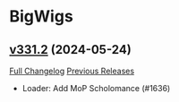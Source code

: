 # BigWigs

## [v331.2](https://github.com/BigWigsMods/BigWigs/tree/v331.2) (2024-05-24)
[Full Changelog](https://github.com/BigWigsMods/BigWigs/compare/v331.1...v331.2) [Previous Releases](https://github.com/BigWigsMods/BigWigs/releases)

- Loader: Add MoP Scholomance (#1636)  
